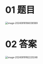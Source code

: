 # 01 题目

<img src="https://cvp.oss-cn-shanghai.aliyuncs.com/202408181840616.png" alt="image-20240818184036569" style="zoom:50%;" />



# 02 答案

<img src="https://cvp.oss-cn-shanghai.aliyuncs.com/202408191622420.png" alt="image-20240819162220248" style="zoom:50%;" />